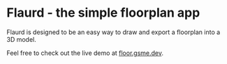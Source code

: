 # Flaurd - the simple floorplan app

Flaurd is designed to be an easy way to draw and export a floorplan into a 3D model.

Feel free to check out the live demo at [floor.gsme.dev](floor.gsme.dev).
